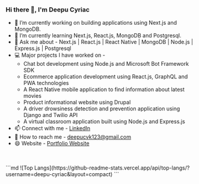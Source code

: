<h3>Hi there 👋, I'm Deepu Cyriac</h3>
<ul>
<li>🔭 I’m currently working on building applications using Next.js and MongoDB.</li>
<li>🌱 I’m currently learning Next.js, React.js, MongoDB and Postgresql.</li>
<li>💬 Ask me about - Next.js | React.js | React Native | MongoDB | Node.js | Express.js | Postgresql</li>
<li>💻 Major projects I have worked on -<br> 
  <ul>
    <li>Chat bot development using Node.js and Microsoft Bot Framework SDK</li>
    <li>Ecommerce application development using React.js, GraphQL and PWA technologies</li>
    <li>A React Native mobile application to find information about latest movies</li>
    <li>Product informational website using Drupal</li>
    <li>A driver drowsiness detection and prevention application using Django and Twilio API</li>
    <li>A virtual classroom application built using Node.js and Express.js</li>
  </ul>
</li>
<li>📫 Connect with me - <a href="https://www.linkedin.com/in/deepu-cyriac-380573160">LinkedIn</a></li>
<li>💬 How to reach me - <a href="deepucvk123@gmail.com">deepucvk123@gmail.com</a></li>
<li>😄 Website - <a href="https://deepu-cyriac.github.io/" target="__blank">Portfolio Website</a></li>
</ul>
<br><br>
```md
![Top Langs](https://github-readme-stats.vercel.app/api/top-langs/?username=deepu-cyriac&layout=compact)
```
